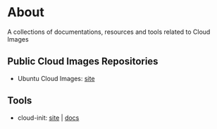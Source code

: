 # About
A collections of documentations, resources and tools related to Cloud Images

## Public Cloud Images Repositories
- Ubuntu Cloud Images: [site](https://cloud-images.ubuntu.com/)

## Tools
- cloud-init: [site](https://cloud-init.io/) | [docs](https://cloudinit.readthedocs.io/en/latest/)
